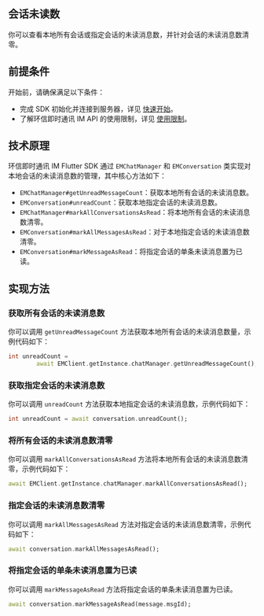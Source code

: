 ## 会话未读数

<Toc />

你可以查看本地所有会话或指定会话的未读消息数，并针对会话的未读消息数清零。

## 前提条件

开始前，请确保满足以下条件：

- 完成 SDK 初始化并连接到服务器，详见 [快速开始](quickstart.html)。
- 了解环信即时通讯 IM API 的使用限制，详见 [使用限制](/product/limitation.html)。

## 技术原理

环信即时通讯 IM Flutter SDK 通过 `EMChatManager` 和 `EMConversation` 类实现对本地会话的未读消息数的管理，其中核心方法如下：

- `EMChatManager#getUnreadMessageCount`：获取本地所有会话的未读消息数。
- `EMConversation#unreadCount`：获取本地指定会话的未读消息数。
- `EMChatManager#markAllConversationsAsRead`：将本地所有会话的未读消息数清零。
- `EMConversation#markAllMessagesAsRead`：对于本地指定会话的未读消息数清零。
- `EMConversation#markMessageAsRead`：将指定会话的单条未读消息置为已读。

## 实现方法

### 获取所有会话的未读消息数

你可以调用 `getUnreadMessageCount` 方法获取本地所有会话的未读消息数量，示例代码如下：

```dart
int unreadCount =
        await EMClient.getInstance.chatManager.getUnreadMessageCount();
```

### 获取指定会话的未读消息数

你可以调用 `unreadCount` 方法获取本地指定会话的未读消息数，示例代码如下：

```dart
int unreadCount = await conversation.unreadCount();
```

### 将所有会话的未读消息数清零

你可以调用 `markAllConversationsAsRead` 方法将本地所有会话的未读消息数清零，示例代码如下：

```dart
await EMClient.getInstance.chatManager.markAllConversationsAsRead();
```

### 指定会话的未读消息数清零

你可以调用 `markAllMessagesAsRead` 方法对指定会话的未读消息数清零，示例代码如下：

```dart
await conversation.markAllMessagesAsRead();
```

### 将指定会话的单条未读消息置为已读

你可以调用 `markMessageAsRead` 方法将指定会话的单条未读消息置为已读。

```dart
await conversation.markMessageAsRead(message.msgId);
```
